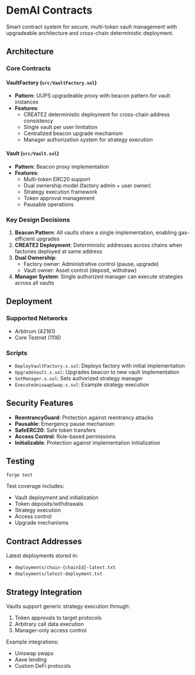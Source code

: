 # DemAI Contracts

Smart contract system for secure, multi-token vault management with upgradeable architecture and cross-chain deterministic deployment.

## Architecture

### Core Contracts

#### VaultFactory (`src/VaultFactory.sol`)
- **Pattern**: UUPS upgradeable proxy with beacon pattern for vault instances
- **Features**:
  - CREATE2 deterministic deployment for cross-chain address consistency
  - Single vault per user limitation
  - Centralized beacon upgrade mechanism
  - Manager authorization system for strategy execution

#### Vault (`src/Vault.sol`)
- **Pattern**: Beacon proxy implementation
- **Features**:
  - Multi-token ERC20 support
  - Dual ownership model (factory admin + user owner)
  - Strategy execution framework
  - Token approval management
  - Pausable operations

### Key Design Decisions

1. **Beacon Pattern**: All vaults share a single implementation, enabling gas-efficient upgrades
2. **CREATE2 Deployment**: Deterministic addresses across chains when factories deployed at same address
3. **Dual Ownership**: 
   - Factory owner: Administrative control (pause, upgrade)
   - Vault owner: Asset control (deposit, withdraw)
4. **Manager System**: Single authorized manager can execute strategies across all vaults

## Deployment

### Supported Networks
- Arbitrum (42161)
- Core Testnet (1116)

### Scripts
- `DeployVaultFactory.s.sol`: Deploys factory with initial implementation
- `UpgradeVault.s.sol`: Upgrades beacon to new vault implementation
- `SetManager.s.sol`: Sets authorized strategy manager
- `ExecuteUniswapSwap.s.sol`: Example strategy execution

## Security Features

- **ReentrancyGuard**: Protection against reentrancy attacks
- **Pausable**: Emergency pause mechanism
- **SafeERC20**: Safe token transfers
- **Access Control**: Role-based permissions
- **Initializable**: Protection against implementation initialization

## Testing

```bash
forge test
```

Test coverage includes:
- Vault deployment and initialization
- Token deposits/withdrawals
- Strategy execution
- Access control
- Upgrade mechanisms

## Contract Addresses

Latest deployments stored in:
- `deployments/chain-{chainId}-latest.txt`
- `deployments/latest-deployment.txt`

## Strategy Integration

Vaults support generic strategy execution through:
1. Token approvals to target protocols
2. Arbitrary call data execution
3. Manager-only access control

Example integrations:
- Uniswap swaps
- Aave lending
- Custom DeFi protocols
